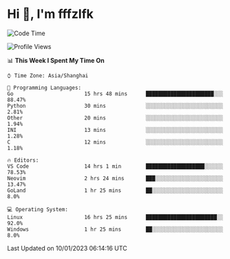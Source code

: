 # Hi 👋, I'm fffzlfk

<!--START_SECTION:waka-->
![Code Time](http://img.shields.io/badge/Code%20Time-26%20hrs%2011%20mins-blue)

![Profile Views](http://img.shields.io/badge/Profile%20Views-3-blue)

📊 **This Week I Spent My Time On** 

```text
⌚︎ Time Zone: Asia/Shanghai

💬 Programming Languages: 
Go                       15 hrs 48 mins      ██████████████████████░░░   88.47% 
Python                   30 mins             ░░░░░░░░░░░░░░░░░░░░░░░░░   2.81% 
Other                    20 mins             ░░░░░░░░░░░░░░░░░░░░░░░░░   1.94% 
INI                      13 mins             ░░░░░░░░░░░░░░░░░░░░░░░░░   1.28% 
C                        12 mins             ░░░░░░░░░░░░░░░░░░░░░░░░░   1.18%

🔥 Editors: 
VS Code                  14 hrs 1 min        ███████████████████░░░░░░   78.53% 
Neovim                   2 hrs 24 mins       ███░░░░░░░░░░░░░░░░░░░░░░   13.47% 
GoLand                   1 hr 25 mins        ██░░░░░░░░░░░░░░░░░░░░░░░   8.0%

💻 Operating System: 
Linux                    16 hrs 25 mins      ███████████████████████░░   92.0% 
Windows                  1 hr 25 mins        ██░░░░░░░░░░░░░░░░░░░░░░░   8.0%

```


 Last Updated on 10/01/2023 06:14:16 UTC
<!--END_SECTION:waka-->
